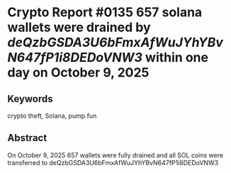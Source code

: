 # Crypto Report #0135 657 solana wallets were drained by *deQzbGSDA3U6bFmxAfWuJYhYBvN647fP1i8DEDoVNW3* within one day on October 9, 2025

## Keywords
crypto theft, Solana, pump.fun

## Abstract
On October 9, 2025 657 wallets were fully drained and all SOL coins were transferred to deQzbGSDA3U6bFmxAfWuJYhYBvN647fP1i8DEDoVNW3
